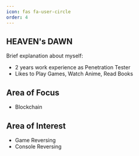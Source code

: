 ```yaml
---
icon: fas fa-user-circle
order: 4
---
```


## HEAVEN's DAWN
Brief explanation about myself:
* 2 years work experience as Penetration Tester
* Likes to Play Games, Watch Anime, Read Books

## Area of Focus
* Blockchain

## Area of Interest
* Game Reversing
* Console Reversing
